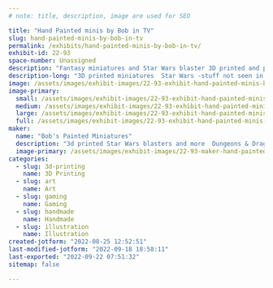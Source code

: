 ```yaml
---
# note: title, description, image are used for SEO

title: "Hand Painted minis by Bob in TV"
slug: hand-painted-minis-by-bob-in-tv
permalink: /exhibits/hand-painted-minis-by-bob-in-tv/
exhibit-id: 22-93
space-number: Unassigned
description: "Fantasy miniatures and Star Wars blaster 3D printed and professionally hand painted  and much more"
description-long: "3D printed miniatures  Star Wars -stuff not seen in stores  _ unusual pieces all professionally hand painted  you can also find them unpainted for the do it yourselfers"
image: /assets/images/exhibit-images/22-93-exhibit-hand-painted-minis-by-bob-in-tv-075-large.JPG
image-primary: 
  small: /assets/images/exhibit-images/22-93-exhibit-hand-painted-minis-by-bob-in-tv-075-small.JPG
  medium: /assets/images/exhibit-images/22-93-exhibit-hand-painted-minis-by-bob-in-tv-075-medium.JPG
  large: /assets/images/exhibit-images/22-93-exhibit-hand-painted-minis-by-bob-in-tv-075-large.JPG
  full: /assets/images/exhibit-images/22-93-exhibit-hand-painted-minis-by-bob-in-tv-075-full.JPG
maker: 
  name: "Bob's Painted Miniatures"
  description: "3d printed Star Wars blasters and more  Dungeons & Dragons miniatures professionally painted  "
  image-primary: /assets/images/exhibit-images/22-93-maker-hand-painted-minis-by-bob-in-tv-006-medium.JPG
categories: 
  - slug: 3d-printing
    name: 3D Printing
  - slug: art
    name: Art
  - slug: gaming
    name: Gaming
  - slug: handmade
    name: Handmade
  - slug: illustration
    name: Illustration
created-jotform: "2022-08-25 12:52:51"
last-modified-jotform: "2022-09-18 18:58:11"
last-exported: "2022-09-22 07:51:32"
sitemap: false

---
```

